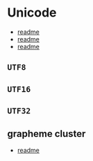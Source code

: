 # Unicode

* [readme](https://gist.github.com/cfilipov/c51258947a47fa80d973)
* [readme](https://stackoverflow.com/questions/24004195/how-is-character-represented-in-swift-strings)
* [readme](https://docs.swift.org/swift-book/LanguageGuide/StringsAndCharacters.html)

## `UTF8`

## `UTF16`

## `UTF32`

## grapheme cluster
* [readme](https://craftofcoding.wordpress.com/tag/grapheme-cluster/)

